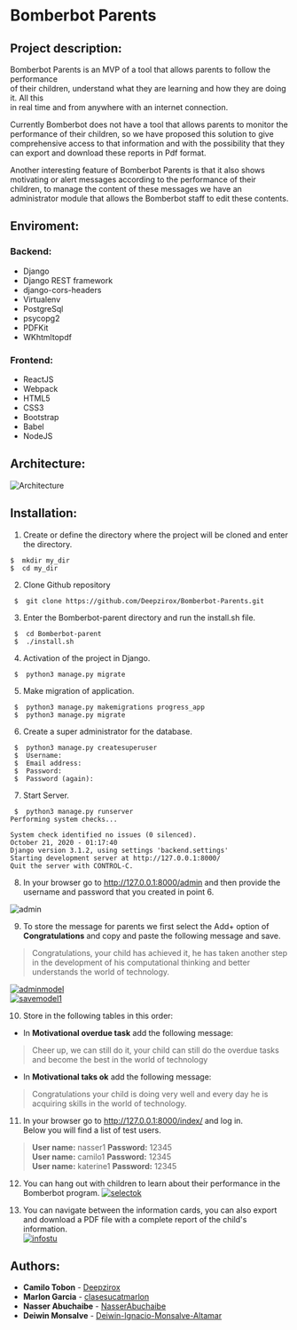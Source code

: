 **<h1>Bomberbot Parents</h1>**

## **Project description:**
Bomberbot Parents is an MVP of a tool that allows parents to follow the performance  
of their children, understand what they are learning and how they are doing it. All this  
in real time and from anywhere with an internet connection.

Currently Bomberbot does not have a tool that allows parents to monitor the performance of their children, so we have proposed this solution to give comprehensive access to that information and with the possibility that they can export and download these reports in Pdf format.

Another interesting feature of Bomberbot Parents is that it also shows motivating or alert messages according to the performance of their children, to manage the content of these messages we have an administrator module that allows the Bomberbot staff to edit these contents.

## **Enviroment:**

### **Backend:**
* Django
* Django REST framework
* django-cors-headers
* Virtualenv
* PostgreSql
* psycopg2
* PDFKit
* WKhtmltopdf

### **Frontend:**
* ReactJS
* Webpack
* HTML5
* CSS3
* Bootstrap
* Babel
* NodeJS

## **Architecture:**

![Architecture](https://i.ibb.co/SxK1vYv/WebArq.png)

## **Installation:**

1. Create or define the directory where the project will be cloned and enter the directory.  
``` 
$  mkdir my_dir  
$  cd my_dir 
```

2. Clone Github repository
```
 $  git clone https://github.com/Deepzirox/Bomberbot-Parents.git
```

3. Enter the Bomberbot-parent directory and run the install.sh file.
```
 $  cd Bomberbot-parent  
 $  ./install.sh
 ```


4. Activation of the project in Django.
```
 $  python3 manage.py migrate

```
5. Make migration of application.
```
 $  python3 manage.py makemigrations progress_app
 $  python3 manage.py migrate
```
6. Create a super administrator for the database.
```
 $  python3 manage.py createsuperuser
 $  Username: 
 $  Email address: 
 $  Password: 
 $  Password (again):
```

7. Start Server.
```
 $  python3 manage.py runserver
Performing system checks...

System check identified no issues (0 silenced).
October 21, 2020 - 01:17:40
Django version 3.1.2, using settings 'backend.settings'
Starting development server at http://127.0.0.1:8000/
Quit the server with CONTROL-C.
```

8. In your browser go to http://127.0.0.1:8000/admin and then provide the username and password that you created in point 6.

![admin](https://i.ibb.co/hg0VX0K/admin.png)

9.  To store the message for parents we first select the Add+ option of **Congratulations** and copy and paste the following message and save.
>Congratulations, your child has achieved it, he has taken another step in the development of his computational thinking and better understands the world of technology.  

<a href="https://ibb.co/XCNZTcv"><img src="https://i.ibb.co/RDZpWRV/adminmodel.png" alt="adminmodel" border="0"></a>    
<a href="https://ibb.co/Xy1NrKN"><img src="https://i.ibb.co/9w6zk1z/savemodel1.png" alt="savemodel1" border="0"></a>

10. Store in the following tables in this order:  
* In **Motivational overdue task** add the following message:
>Cheer up, we can still do it, your child can still do the overdue tasks and become the best in the world of technology  
* In **Motivational taks ok** add the following message:  
>Congratulations your child is doing very well and every day he is acquiring skills in the world of technology.

11. In your browser go to http://127.0.0.1:8000/index/ and log in.  
Below you will find a list of test users.
>**User name:** nasser1  **Password:** 12345  
>**User name:** camilo1 **Password:** 12345  
>**User name:** katerine1 **Password:** 12345  

12. You can hang out with children to learn about their performance in the Bomberbot program.
<a href="https://ibb.co/VjPJJs0"><img src="https://i.ibb.co/tmWQQ9w/selectok.png" alt="selectok" border="0"></a>

13. You can navigate between the information cards, you can also export and download a PDF file with a complete report of the child's information.  
<a href="https://ibb.co/Tkn80SP"><img src="https://i.ibb.co/kxr8Dfq/infostu.png" alt="infostu" border="0"></a>

## **Authors:**
* **Camilo Tobon** - [Deepzirox](https://github.com/Deepzirox)
* **Marlon Garcia** - [clasesucatmarlon](https://github.com/clasesucatmarlon)
* **Nasser Abuchaibe** - [NasserAbuchaibe](https://github.com/NasserAbuchaibe)
* **Deiwin Monsalve** - [Deiwin-Ignacio-Monsalve-Altamar](https://github.com/Deiwin-Ignacio-Monsalve-Altamar)

